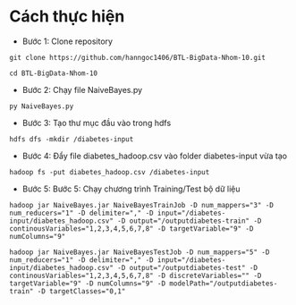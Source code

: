 # Cách thực hiện

- Bước 1: Clone repository
```
git clone https://github.com/hanngoc1406/BTL-BigData-Nhom-10.git

cd BTL-BigData-Nhom-10
```

- Bước 2: Chạy file NaiveBayes.py
```
py NaiveBayes.py
```

- Bước 3: Tạo thư mục đầu vào trong hdfs
```
hdfs dfs -mkdir /diabetes-input
```

- Bước 4: Đẩy file diabetes_hadoop.csv vào folder diabetes-input vừa tạo
```
hadoop fs -put diabetes_hadoop.csv /diabetes-input
```

- Bước 5: Bước 5: Chạy chương trình Training/Test bộ dữ liệu
```
hadoop jar NaiveBayes.jar NaiveBayesTrainJob -D num_mappers="3" -D num_reducers="1" -D delimiter="," -D input="/diabetes-input/diabetes_hadoop.csv" -D output="/outputdiabetes-train" -D continousVariables="1,2,3,4,5,6,7,8" -D targetVariable="9" -D numColumns="9"
```

```
hadoop jar NaiveBayes.jar NaiveBayesTestJob -D num_mappers="5" -D num_reducers="1" -D delimiter="," -D input="/diabetes-input/diabetes_hadoop.csv" -D output="/outputdiabetes-test" -D continousVariables="1,2,3,4,5,6,7,8" -D discreteVariables="" -D targetVariable="9" -D numColumns="9" -D modelPath="/outputdiabetes-train" -D targetClasses="0,1"
```